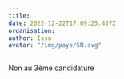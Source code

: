 ```yaml
---
title: 
date: 2022-12-22T17:09:25.457Z
organisation: 
author: Issa
avatar: "/img/pays/SN.svg"
---
```


Non au 3ème candidature 